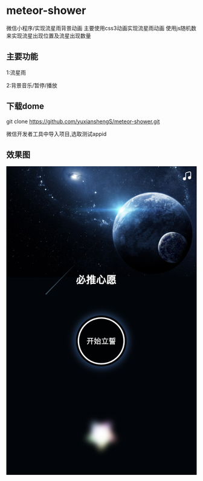 # meteor-shower
微信小程序/实现流星雨背景动画
主要使用css3动画实现流星雨动画
使用js随机数来实现流星出现位置及流星出现数量

## 主要功能
1:流星雨

2:背景音乐/暂停/播放


## 下载dome
git clone https://github.com/yuxianshengS/meteor-shower.git

微信开发者工具中导入项目,选取测试appid


## 效果图
![预览图](https://raw.githubusercontent.com/yuxianshengS/meteor-shower/master/WechatIMG68.png)
